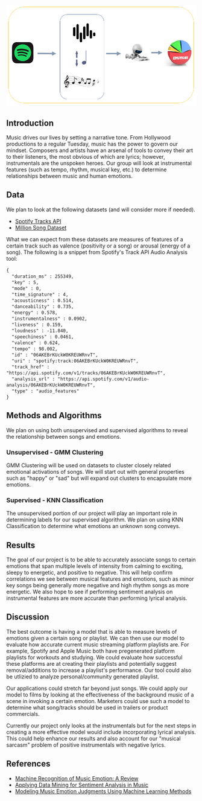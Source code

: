 ![infograph](./summary-infograph.png)

## Introduction
Music drives our lives by setting a narrative tone. From Hollywood productions to a regular Tuesday, music has the power to govern our mindset. Composers and artists have an arsenal of tools to convey their art to their listeners, the most obvious of which are lyrics; however, instrumentals are the unspoken heroes. Our group will look at instrumental features (such as tempo, rhythm, musical key, etc.) to determine relationships between music and human emotions.

## Data
We plan to look at the following datasets (and will consider more if needed).
- [Spotify Tracks API](https://developer.spotify.com/documentation/web-api/reference/tracks/get-audio-analysis/)
- [Million Song Dataset](http://millionsongdataset.com/)

What we can expect from these datasets are measures of features of a certain track such as valence (positivity or a song) or arousal (energy of a song). The following is a snippet from Spotify's Track API Audio Analysis tool:

```
{
  "duration_ms" : 255349,
  "key" : 5,
  "mode" : 0,
  "time_signature" : 4,
  "acousticness" : 0.514,
  "danceability" : 0.735,
  "energy" : 0.578,
  "instrumentalness" : 0.0902,
  "liveness" : 0.159,
  "loudness" : -11.840,
  "speechiness" : 0.0461,
  "valence" : 0.624,
  "tempo" : 98.002,
  "id" : "06AKEBrKUckW0KREUWRnvT",
  "uri" : "spotify:track:06AKEBrKUckW0KREUWRnvT",
  "track_href" : "https://api.spotify.com/v1/tracks/06AKEBrKUckW0KREUWRnvT",
  "analysis_url" : "https://api.spotify.com/v1/audio-analysis/06AKEBrKUckW0KREUWRnvT",
  "type" : "audio_features"
}
```
## Methods and Algorithms
We plan on using both unsupervised and supervised algorithms to reveal the relationship between songs and emotions.
### Unsupervised - GMM Clustering
GMM Clustering will be used on datasets to cluster closely related emotional activations of songs. We will start out with general properties such as "happy" or "sad" but will expand out clusters to encapsulate more emotions.

### Supervised - KNN Classification
The unsupervised portion of our project will play an important role in determining labels for our supervised algorithm. We plan on using KNN Classification to determine what emotions an unknown song conveys.

## Results
The goal of our project is to be able to accurately associate songs to certain emotions that span multiple levels of intensity from calming to exciting, sleepy to energetic, and positive to negative. This will help confirm correlations we see between musical features and emotions, such as minor key songs being generally more negative and high rhythm songs as more energetic. We also hope to see if performing sentiment analysis on instrumental features are more accurate than performing lyrical analysis.

## Discussion
The best outcome is having a model that is able to measure levels of emotions given a certain song or playlist. We can then use our model to evaluate how accurate current music streaming platform playlists are. For example, Spotify and Apple Music both have pregenerated platform playlists for workouts and studying. We could evaluate how successful these platforms are at creating their playlists and potentially suggest removal/additions to increase a playlist's performance. Our tool could also be utlizied to analyze personal/community generated playlist.

Our applications could stretch far beyond just songs. We could apply our model to films by looking at the effectiveness of the background music of a scene in invoking a certain emotion. Marketers could use such a model to determine what song/tracks should be used in trailers or product commercials.

Currently our project only looks at the instrumentals but for the next steps in creating a more effective model would include incorporating lyrical analysis. This could help enhance our results and also account for our "musical sarcasm" problem of positive instrumentals with negative lyrics.

## References
- [Machine Recognition of Music Emotion: A Review](https://www.researchgate.net/publication/254004106_Machine_Recognition_of_Music_Emotion_A_Review)
- [Applying Data Mining for Sentiment Analysis in Music](https://www.researchgate.net/publication/318510880_Applying_Data_Mining_for_Sentiment_Analysis_in_Music)
- [Modeling Music Emotion Judgments Using Machine Learning Methods](https://www.frontiersin.org/articles/10.3389/fpsyg.2017.02239/full)
